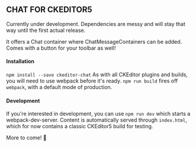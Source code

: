 ## CHAT FOR CKEDITOR5

Currently under development. Dependencies are messy and will stay that way until the first actual release.

It offers a Chat container where ChatMessageContainers can be added. Comes with a button for your toolbar as well!

#### Installation
`npm install --save ckeditor-chat`
As with all CKEditor plugins and builds, you will need to use webpack before it's ready.
`npm run build` fires off `webpack`, with a default mode of production.

#### Development
If you're interested in development, you can use `npm run dev` which starts a webpack-dev-server. Content is automatically
served through `index.html`, which for now contains a classic CKEditor5 build for testing.


More to come! 💬
